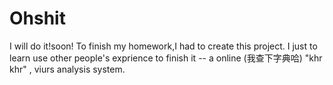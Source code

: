 # Ohshit
I will do it!soon!
To finish my homework,I had to create this project.
I just to learn use other people's exprience to finish it -- a online (我查下字典哈) "khr khr" , viurs analysis system.
